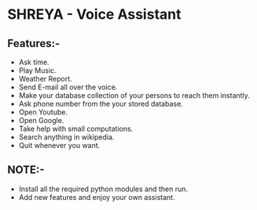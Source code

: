 # SHREYA - Voice Assistant

## Features:-
- Ask time.
- Play Music.
- Weather Report.
- Send E-mail all over the voice.
- Make your database collection of your persons to reach them instantly.
- Ask phone number from the your stored database.
- Open Youtube.
- Open Google.
- Take help with small computations.
- Search anything in wikipedia.
- Quit whenever you want.

## NOTE:-
- Install all the required python modules and then run.
- Add new features and enjoy your own assistant.
